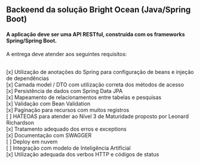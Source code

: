 ## Backeend da solução Bright Ocean (Java/Spring Boot)


#### A aplicação deve ser uma API RESTful, construída com os frameworks Spring/Spring Boot. <br/>

A entrega deve atender aos seguintes requisitos: <br/><br/>

[x] Utilização de anotações do Spring para configuração de beans e injeção de dependências <br/>
[x] Camada model / DTO com utilização correta dos métodos de acesso <br/>
[x] Persistência de dados com Spring Data JPA <br/>
[x] Mapeamento de relacionamentos entre tabelas e pesquisas <br/>
[x] Validação com Bean Validation <br/>
[x] Paginação para recursos com muitos registros <br/>
[ ] HATEOAS para atender ao Nível 3 de Maturidade proposto por Leonard Richardson <br/>
[x] Tratamento adequado dos erros e exceptions <br/>
[x] Documentação com SWAGGER <br/>
[ ] Deploy em nuvem <br/>
[ ] Integração com modelo de Inteligência Artificial <br/>
[x] Utilização adequada dos verbos HTTP e códigos de status <br/>
